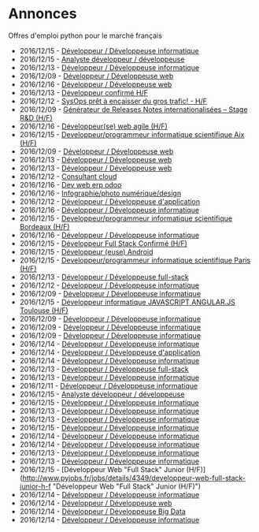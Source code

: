 # Annonces

Offres d'emploi python pour le marché français

* 2016/12/15 - [Développeur / Développeuse informatique](http://www.pyjobs.fr/jobs/details/4348/developpeur-developpeuse-informatique "Développeur / Développeuse informatique")
* 2016/12/15 - [Analyste développeur / développeuse](http://www.pyjobs.fr/jobs/details/4347/analyste-developpeur-developpeuse "Analyste développeur / développeuse")
* 2016/12/13 - [Développeur / Développeuse informatique](http://www.pyjobs.fr/jobs/details/4322/developpeur-developpeuse-informatique "Développeur / Développeuse informatique")
* 2016/12/09 - [Développeur / Développeuse web](http://www.pyjobs.fr/jobs/details/4307/developpeur-developpeuse-web "Développeur / Développeuse web")
* 2016/12/16 - [Développeur / Développeuse web](http://www.pyjobs.fr/jobs/details/4355/developpeur-developpeuse-web "Développeur / Développeuse web")
* 2016/12/13 - [Développeur confirmé H/F](http://www.pyjobs.fr/jobs/details/4318/developpeur-confirme-h-f "Développeur confirmé H/F")
* 2016/12/12 - [SysOps prêt à encaisser du gros trafic! - H/F](http://www.pyjobs.fr/jobs/details/4313/sysops-pret-a-encaisser-du-gros-trafic-h-f "SysOps prêt à encaisser du gros trafic! - H/F")
* 2016/12/09 - [Générateur de Releases Notes internationalisées – Stage R&D (H/F)](http://www.pyjobs.fr/jobs/details/4308/generateur-de-releases-notes-internationalisees-stage-r-d-h-f "Générateur de Releases Notes internationalisées – Stage R&D (H/F)")
* 2016/12/16 - [Développeur(se) web agile (H/F)](http://www.pyjobs.fr/jobs/details/4354/developpeur-se-web-agile-h-f "Développeur(se) web agile (H/F)")
* 2016/12/15 - [Developpeur/programmeur informatique scientifique Aix (H/F)](http://www.pyjobs.fr/jobs/details/4346/developpeur-programmeur-informatique-scientifique-aix-h-f "Developpeur/programmeur informatique scientifique Aix (H/F)")
* 2016/12/09 - [Développeur / Développeuse web](http://www.pyjobs.fr/jobs/details/4306/developpeur-developpeuse-web "Développeur / Développeuse web")
* 2016/12/13 - [Développeur / Développeuse web](http://www.pyjobs.fr/jobs/details/4327/developpeur-developpeuse-web "Développeur / Développeuse web")
* 2016/12/13 - [Développeur / Développeuse web](http://www.pyjobs.fr/jobs/details/4328/developpeur-developpeuse-web "Développeur / Développeuse web")
* 2016/12/12 - [Consultant cloud](http://www.pyjobs.fr/jobs/details/4311/consultant-cloud "Consultant cloud")
* 2016/12/16 - [Dev web erp odoo](http://www.pyjobs.fr/jobs/details/4353/dev-web-erp-odoo "Dev web erp odoo")
* 2016/12/16 - [Infographie/photo numérique/design](http://www.pyjobs.fr/jobs/details/4352/infographie-photo-numerique-design "Infographie/photo numérique/design")
* 2016/12/12 - [Développeur / Développeuse d'application](http://www.pyjobs.fr/jobs/details/4312/developpeur-developpeuse-dapplication "Développeur / Développeuse d'application")
* 2016/12/16 - [Développeur / Développeuse informatique](http://www.pyjobs.fr/jobs/details/4351/developpeur-developpeuse-informatique "Développeur / Développeuse informatique")
* 2016/12/15 - [Developpeur/programmeur informatique scientifique Bordeaux (H/F)](http://www.pyjobs.fr/jobs/details/4345/developpeur-programmeur-informatique-scientifique-bordeaux-h-f "Developpeur/programmeur informatique scientifique Bordeaux (H/F)")
* 2016/12/16 - [Développeur / Développeuse informatique](http://www.pyjobs.fr/jobs/details/4350/developpeur-developpeuse-informatique "Développeur / Développeuse informatique")
* 2016/12/15 - [Développeur Full Stack Confirmé (H/F)](http://www.pyjobs.fr/jobs/details/4342/developpeur-full-stack-confirme-h-f "Développeur Full Stack Confirmé (H/F)")
* 2016/12/15 - [Développeur (euse) Android](http://www.pyjobs.fr/jobs/details/4343/developpeur-euse-android "Développeur (euse) Android")
* 2016/12/15 - [Developpeur/programmeur informatique scientifique Paris (H/F)](http://www.pyjobs.fr/jobs/details/4344/developpeur-programmeur-informatique-scientifique-paris-h-f "Developpeur/programmeur informatique scientifique Paris (H/F)")
* 2016/12/13 - [Développeur / Développeuse full-stack](http://www.pyjobs.fr/jobs/details/4326/developpeur-developpeuse-full-stack "Développeur / Développeuse full-stack")
* 2016/12/12 - [Développeur / Développeuse informatique](http://www.pyjobs.fr/jobs/details/4310/developpeur-developpeuse-informatique "Développeur / Développeuse informatique")
* 2016/12/09 - [Développeur / Développeuse informatique](http://www.pyjobs.fr/jobs/details/4299/developpeur-developpeuse-informatique "Développeur / Développeuse informatique")
* 2016/12/15 - [Développeur informatique JAVASCRIPT ANGULAR.JS Toulouse (H/F)](http://www.pyjobs.fr/jobs/details/4341/developpeur-informatique-javascript-angular-js-toulouse-h-f "Développeur informatique JAVASCRIPT ANGULAR.JS Toulouse (H/F)")
* 2016/12/09 - [Développeur / Développeuse informatique](http://www.pyjobs.fr/jobs/details/4300/developpeur-developpeuse-informatique "Développeur / Développeuse informatique")
* 2016/12/09 - [Développeur / Développeuse informatique](http://www.pyjobs.fr/jobs/details/4301/developpeur-developpeuse-informatique "Développeur / Développeuse informatique")
* 2016/12/09 - [Développeur / Développeuse informatique](http://www.pyjobs.fr/jobs/details/4302/developpeur-developpeuse-informatique "Développeur / Développeuse informatique")
* 2016/12/14 - [Développeur / Développeuse informatique](http://www.pyjobs.fr/jobs/details/4336/developpeur-developpeuse-informatique "Développeur / Développeuse informatique")
* 2016/12/14 - [Développeur / Développeuse d'application](http://www.pyjobs.fr/jobs/details/4334/developpeur-developpeuse-dapplication "Développeur / Développeuse d'application")
* 2016/12/14 - [Développeur / Développeuse informatique](http://www.pyjobs.fr/jobs/details/4335/developpeur-developpeuse-informatique "Développeur / Développeuse informatique")
* 2016/12/13 - [Développeur / Développeuse full-stack](http://www.pyjobs.fr/jobs/details/4317/developpeur-developpeuse-full-stack "Développeur / Développeuse full-stack")
* 2016/12/13 - [Développeur / Développeuse informatique](http://www.pyjobs.fr/jobs/details/4314/developpeur-developpeuse-informatique "Développeur / Développeuse informatique")
* 2016/12/11 - [Développeur / Développeuse informatique](http://www.pyjobs.fr/jobs/details/4309/developpeur-developpeuse-informatique "Développeur / Développeuse informatique")
* 2016/12/15 - [Analyste développeur / développeuse](http://www.pyjobs.fr/jobs/details/4339/analyste-developpeur-developpeuse "Analyste développeur / développeuse")
* 2016/12/15 - [Développeur / Développeuse informatique](http://www.pyjobs.fr/jobs/details/4340/developpeur-developpeuse-informatique "Développeur / Développeuse informatique")
* 2016/12/13 - [Développeur / Développeuse informatique](http://www.pyjobs.fr/jobs/details/4316/developpeur-developpeuse-informatique "Développeur / Développeuse informatique")
* 2016/12/13 - [Développeur / Développeuse informatique](http://www.pyjobs.fr/jobs/details/4315/developpeur-developpeuse-informatique "Développeur / Développeuse informatique")
* 2016/12/15 - [Développeur / Développeuse informatique](http://www.pyjobs.fr/jobs/details/4338/developpeur-developpeuse-informatique "Développeur / Développeuse informatique")
* 2016/12/14 - [Développeur / Développeuse informatique](http://www.pyjobs.fr/jobs/details/4337/developpeur-developpeuse-informatique "Développeur / Développeuse informatique")
* 2016/12/14 - [Développeur / Développeuse informatique](http://www.pyjobs.fr/jobs/details/4332/developpeur-developpeuse-informatique "Développeur / Développeuse informatique")
* 2016/12/13 - [Développeur / Développeuse informatique](http://www.pyjobs.fr/jobs/details/4325/developpeur-developpeuse-informatique "Développeur / Développeuse informatique")
* 2016/12/13 - [Développeur / Développeuse informatique](http://www.pyjobs.fr/jobs/details/4324/developpeur-developpeuse-informatique "Développeur / Développeuse informatique")
* 2016/12/15 - [Développeur Web "Full Stack" Junior (H/F)](http://www.pyjobs.fr/jobs/details/4349/developpeur-web-full-stack-junior-h-f "Développeur Web "Full Stack" Junior (H/F)")
* 2016/12/14 - [Développeur / Développeuse informatique](http://www.pyjobs.fr/jobs/details/4329/developpeur-developpeuse-informatique "Développeur / Développeuse informatique")
* 2016/12/14 - [Développeur / Développeuse web](http://www.pyjobs.fr/jobs/details/4331/developpeur-developpeuse-web "Développeur / Développeuse web")
* 2016/12/14 - [Développeur / Développeuse Big Data](http://www.pyjobs.fr/jobs/details/4330/developpeur-developpeuse-big-data "Développeur / Développeuse Big Data")
* 2016/12/14 - [Développeur / Développeuse informatique](http://www.pyjobs.fr/jobs/details/4333/developpeur-developpeuse-informatique "Développeur / Développeuse informatique")


